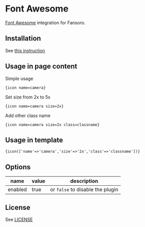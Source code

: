 # Font Awesome
[Font Awesome](http://fortawesome.github.io/Font-Awesome/) integration for Fansoro.

## Installation
See [this instruction](http://fansoro.org/documentation/plugins/plugins-installation)

## Usage in page content

Simple usage

```
{icon name=camera}
```

Set size from 2x to 5x

```
{icon name=camera size=2x}
```

Add other class name

```
{icon name=camera size=2x class=classname}
```

## Usage in template
```smarty
{icon(['name'=>'camera','size'=>'2x','class'=>'classname'])}
```

## Options

| name  | value | description |
|---|---|---|
| enabled | true | or `false` to disable the plugin |

## License
See [LICENSE](https://github.com/fansoro/fansoro-plugin-font-awesome/blob/master/LICENSE)
